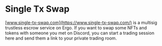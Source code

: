 # Single Tx Swap

[www.single-tx-swap.com](https://www.single-tx-swap.com/) is a multisig trustless escrow service on Ergo. If you want to swap some NFTs and tokens with someone you met on Discord, you can start a trading session here and send them a link to your private trading room.